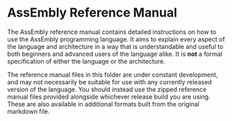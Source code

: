 # AssEmbly Reference Manual

The AssEmbly reference manual contains detailed instructions on how to use the AssEmbly programming language. It aims to explain every aspect of the language and architecture in a way that is understandable and useful to both beginners and advanced users of the language alike. It is **not** a formal specification of either the language or the architecture.

The reference manual files in this folder are under constant development, and may not necessarily be suitable for use with any currently released version of the language. You should instead use the zipped reference manual files provided alongside whichever release build you are using. These are also available in additional formats built from the original markdown file.
